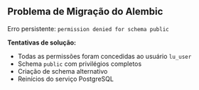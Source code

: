 ## Problema de Migração do Alembic
Erro persistente: `permission denied for schema public`

**Tentativas de solução:**
- Todas as permissões foram concedidas ao usuário `lu_user`
- Schema `public` com privilégios completos
- Criação de schema alternativo
- Reinícios do serviço PostgreSQL